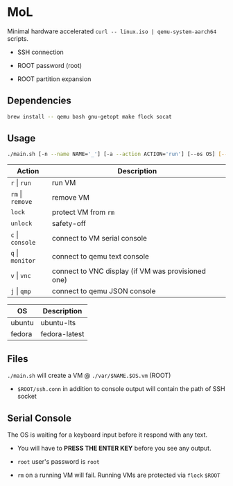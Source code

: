 # MoL

Minimal hardware accelerated `curl -- linux.iso | qemu-system-aarch64` scripts.

- SSH connection

- ROOT password (root)

- ROOT partition expansion

## Dependencies

```bash
brew install -- qemu bash gnu-getopt make flock socat
```

## Usage

```bash
./main.sh [-n --name NAME='_'] [-a --action ACTION='run'] [--os OS] [--vnc] -- ...raw qemu args
```

| Action           | Description                                        |
| ---------------- | -------------------------------------------------- |
| `r` \| `run`     | run VM                                             |
| `rm` \| `remove` | remove VM                                          |
| `lock`           | protect VM from `rm`                               |
| `unlock`         | safety-off                                         |
| `c` \| `console` | connect to VM serial console                       |
| `q` \| `monitor` | connect to qemu text console                       |
| `v` \| `vnc`     | connect to VNC display (if VM was provisioned one) |
| `j` \| `qmp`     | connect to qemu JSON console                       |

| OS     | Description   |
| ------ | ------------- |
| ubuntu | ubuntu-lts    |
| fedora | fedora-latest |

## Files

`./main.sh` will create a VM @ `./var/$NAME.$OS.vm` (ROOT)

- `$ROOT/ssh.conn` in addition to console output will contain the path of SSH socket

## Serial Console

The OS is waiting for a keyboard input before it respond with any text.

- You will have to **PRESS THE ENTER KEY** before you see any output.

- `root` user's password is `root`

- `rm` on a running VM will fail. Running VMs are protected via `flock` `$ROOT`
